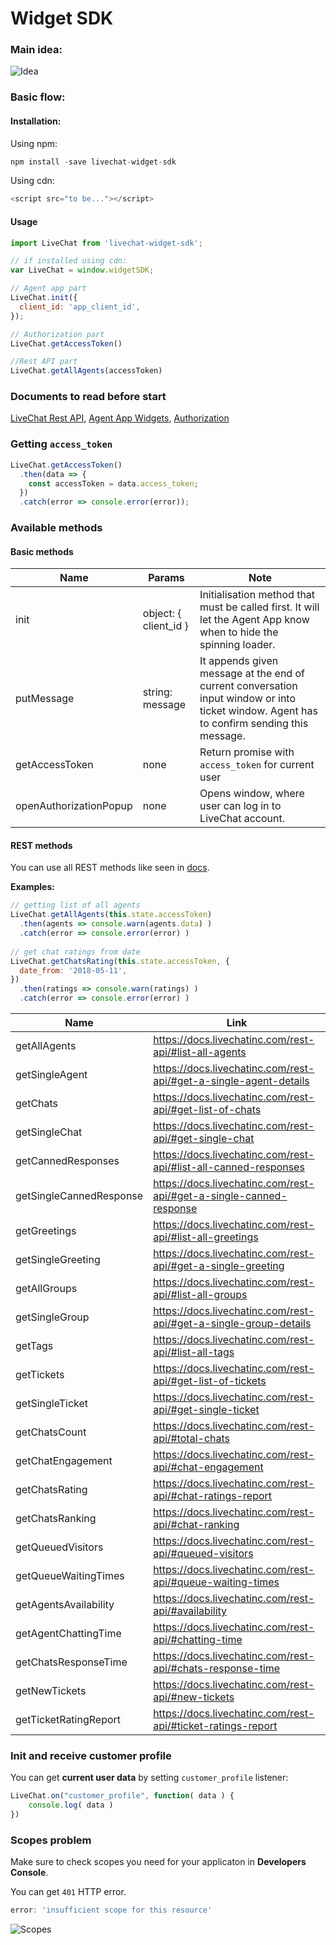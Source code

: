 ﻿# Widget SDK

### Main idea:

![Idea](https://raw.githubusercontent.com/livechat/sample-apps/master/widget-sdk/widget-sdk-idea.png)

### Basic flow:

#### Installation:
Using npm:
```js
npm install -save livechat-widget-sdk
```
Using cdn:
```js
<script src="to be..."></script>
```

#### Usage

```js
import LiveChat from 'livechat-widget-sdk';

// if installed using cdn:
var LiveChat = window.widgetSDK;

// Agent app part
LiveChat.init({  
  client_id: 'app_client_id',  
});

// Authorization part
LiveChat.getAccessToken()

//Rest API part
LiveChat.getAllAgents(accessToken)
```

### Documents to read before start
[LiveChat Rest API](https://docs.livechatinc.com/rest-api/), 
[Agent App  Widgets](https://docs.livechatinc.com/agent-app-widgets/),
[Authorization](https://docs.livechatinc.com/authorization/)

### Getting `access_token`

```js
LiveChat.getAccessToken()  
  .then(data => {  
    const accessToken = data.access_token;  
  })  
  .catch(error => console.error(error));
```


### Available methods
#### Basic methods
|Name| Params | Note|
|---|---|---|
| init | object: { client_id } | Initialisation method that must be called first. It will let the Agent App know when to hide the spinning loader.|
| putMessage | string: message| It appends given message at the end of current conversation input window or into ticket window. Agent has to confirm sending this message. |
| getAccessToken | none | Return promise with `access_token` for current user |
| openAuthorizationPopup | none | Opens window, where user can log in to LiveChat account. |

#### REST methods
You can use all REST methods like seen in [docs](https://docs.livechatinc.com/rest-api/).

**Examples:**
```js
// getting list of all agents
LiveChat.getAllAgents(this.state.accessToken)  
  .then(agents => console.warn(agents.data) )  
  .catch(error => console.error(error) )
  
// get chat ratings from date
LiveChat.getChatsRating(this.state.accessToken, {  
  date_from: '2018-05-11',  
})  
  .then(ratings => console.warn(ratings) )  
  .catch(error => console.error(error) )
```


|Name| Link |
|---|---|
| getAllAgents | https://docs.livechatinc.com/rest-api/#list-all-agents |
| getSingleAgent | https://docs.livechatinc.com/rest-api/#get-a-single-agent-details |
| getChats | https://docs.livechatinc.com/rest-api/#get-list-of-chats |
| getSingleChat | https://docs.livechatinc.com/rest-api/#get-single-chat |
| getCannedResponses | https://docs.livechatinc.com/rest-api/#list-all-canned-responses |
| getSingleCannedResponse | https://docs.livechatinc.com/rest-api/#get-a-single-canned-response |
| getGreetings | https://docs.livechatinc.com/rest-api/#list-all-greetings |
| getSingleGreeting | https://docs.livechatinc.com/rest-api/#get-a-single-greeting |
| getAllGroups | https://docs.livechatinc.com/rest-api/#list-all-groups |
| getSingleGroup | https://docs.livechatinc.com/rest-api/#get-a-single-group-details |
| getTags | https://docs.livechatinc.com/rest-api/#list-all-tags |
| getTickets | https://docs.livechatinc.com/rest-api/#get-list-of-tickets |
| getSingleTicket | https://docs.livechatinc.com/rest-api/#get-single-ticket |
| getChatsCount | https://docs.livechatinc.com/rest-api/#total-chats |
| getChatEngagement | https://docs.livechatinc.com/rest-api/#chat-engagement |
| getChatsRating | https://docs.livechatinc.com/rest-api/#chat-ratings-report |
| getChatsRanking | https://docs.livechatinc.com/rest-api/#chat-ranking |
| getQueuedVisitors | https://docs.livechatinc.com/rest-api/#queued-visitors |
| getQueueWaitingTimes | https://docs.livechatinc.com/rest-api/#queue-waiting-times |
| getAgentsAvailability | https://docs.livechatinc.com/rest-api/#availability |
| getAgentChattingTime | https://docs.livechatinc.com/rest-api/#chatting-time |
| getChatsResponseTime | https://docs.livechatinc.com/rest-api/#chats-response-time |
| getNewTickets | https://docs.livechatinc.com/rest-api/#new-tickets |
| getTicketRatingReport | https://docs.livechatinc.com/rest-api/#ticket-ratings-report |



### Init and receive customer profile
You can get **current user data** by setting `customer_profile` listener:

```js
LiveChat.on("customer_profile", function( data ) {
	console.log( data )
})
```

### Scopes problem

Make sure to check scopes you need for your applicaton in **Developers Console**.

You can get `401` HTTP error.

```js
error: 'insufficient scope for this resource'
```

![Scopes](https://raw.githubusercontent.com/livechat/sample-apps/master/widget-sdk/scopes.png)

